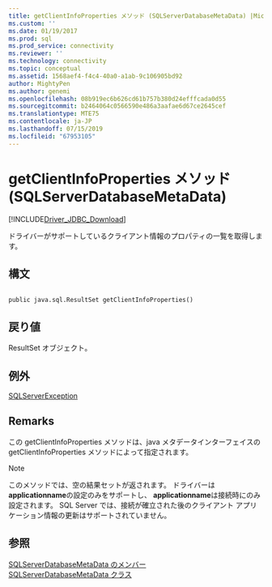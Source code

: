 ```yaml
---
title: getClientInfoProperties メソッド (SQLServerDatabaseMetaData) |Microsoft Docs
ms.custom: ''
ms.date: 01/19/2017
ms.prod: sql
ms.prod_service: connectivity
ms.reviewer: ''
ms.technology: connectivity
ms.topic: conceptual
ms.assetid: 1568aef4-f4c4-40a0-a1ab-9c106905bd92
author: MightyPen
ms.author: genemi
ms.openlocfilehash: 08b919ec6b626cd61b757b380d24efffcada0d55
ms.sourcegitcommit: b2464064c0566590e486a3aafae6d67ce2645cef
ms.translationtype: MTE75
ms.contentlocale: ja-JP
ms.lasthandoff: 07/15/2019
ms.locfileid: "67953105"
---
```

# <a name="getclientinfoproperties-method-sqlserverdatabasemetadata"></a>getClientInfoProperties メソッド (SQLServerDatabaseMetaData)
[!INCLUDE[Driver_JDBC_Download](../../../includes/driver_jdbc_download.md)]

  ドライバーがサポートしているクライアント情報のプロパティの一覧を取得します。  
  
## <a name="syntax"></a>構文  
  
```  
  
public java.sql.ResultSet getClientInfoProperties()  
```  
  
## <a name="return-value"></a>戻り値  
 ResultSet オブジェクト。  
  
## <a name="exceptions"></a>例外  
 [SQLServerException](../../../connect/jdbc/reference/sqlserverexception-class.md)  
  
## <a name="remarks"></a>Remarks  
 この getClientInfoProperties メソッドは、java メタデータインターフェイスの getClientInfoProperties メソッドによって指定されます。  
  
> [!NOTE]  
>  このメソッドでは、空の結果セットが返されます。 ドライバーは**applicationname**の設定のみをサポートし、 **applicationname**は接続時にのみ設定されます。 SQL Server では、接続が確立された後のクライアント アプリケーション情報の更新はサポートされていません。  
  
## <a name="see-also"></a>参照  
 [SQLServerDatabaseMetaData のメンバー](../../../connect/jdbc/reference/sqlserverdatabasemetadata-members.md)   
 [SQLServerDatabaseMetaData クラス](../../../connect/jdbc/reference/sqlserverdatabasemetadata-class.md)  
  
  
